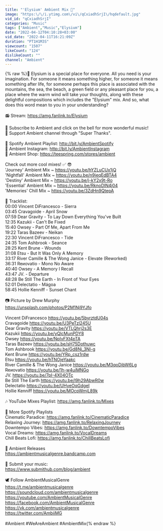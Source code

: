 ```yaml
---
title: "'Elysium' Ambient Mix 🙌"
image: "https:\/\/i.ytimg.com\/vi\/qCxiadhSrjI\/hqdefault.jpg"
vid_id: "qCxiadhSrjI"
categories: "Music"
tags: ["Ambient","Music","Elysium"]
date: "2022-04-12T04:10:28+03:00"
vid_date: "2022-04-11T16:21:09Z"
duration: "PT1H1M3S"
viewcount: "1507"
likeCount: "124"
dislikeCount: ""
channel: "Ambient"
---
```

{% raw %}🙌 Elysium is a special place for everyone. All you need is your imagination. For someone it means something higher, for someone it means something after life, for someone perhaps this place is associated with the mountains, the sea, the beach, a green field or any pleasant place for you, a place where the warm wind will take your thoughts, along with these delightful compositions which includes the &quot;Elysium&quot; mix. And so, what does this word mean to you in your understanding?<br /><br />📻 Stream: <a rel="nofollow" target="blank" href="https://amg.fanlink.to/Elysium">https://amg.fanlink.to/Elysium</a><br /><br />🎊 Subscribe to Ambient and click on the bell for more wonderful music!<br />🙌 Support Ambient channel through &quot;Super Thanks&quot;.<br /><br />🌆 Spotify Ambient Playlist: <a rel="nofollow" target="blank" href="http://bit.ly/AmbientSpotify">http://bit.ly/AmbientSpotify</a><br />📸 Ambient Instagram: <a rel="nofollow" target="blank" href="http://bit.ly/AmbientInstagram">http://bit.ly/AmbientInstagram</a><br />🎁 Ambient Shop: <a rel="nofollow" target="blank" href="https://teespring.com/stores/ambient">https://teespring.com/stores/ambient</a><br /><br />Check out more cool mixes! ✅ 😎<br />'Journey' Ambient Mix ~ <a rel="nofollow" target="blank" href="https://youtu.be/hYZLuCUx1jQ">https://youtu.be/hYZLuCUx1jQ</a><br />'Nightfall' Ambient Mix ~ <a rel="nofollow" target="blank" href="https://youtu.be/n9ieqEdBTA4">https://youtu.be/n9ieqEdBTA4</a><br />'Destiny' Ambient Mix ~ <a rel="nofollow" target="blank" href="https://youtu.be/j-kY2x9t-Ro">https://youtu.be/j-kY2x9t-Ro</a><br />'Essential' Ambient Mix ~ <a rel="nofollow" target="blank" href="https://youtu.be/RknoDIN4j04">https://youtu.be/RknoDIN4j04</a><br />'Memories' Chill Mix ~ <a rel="nofollow" target="blank" href="https://youtu.be/3ZdHn9QtepA">https://youtu.be/3ZdHn9QtepA</a><br /><br />📃 Tracklist:<br />00:00 Vincent DiFrancesco - Sierra<br />03:45 Cravagoide - April Snow<br />07:59 Dear Gravity - To Lay Down Everything You've Built<br />12:35 Kazukii - Can't Be Fixed<br />15:40 Owsey - Part Of Me, Apart From Me<br />19:22 Taras Bazeev - Neikan<br />22:30 Vincent DiFrancesco - Tide<br />24:35 Tom Ashbrook - Seance<br />28:25 Kent Brune - Wounds<br />31:08 Etsu - But It Was Only A Memory<br />33:17 River Camille &amp; The Wong Janice - Elevate (Reworked)<br />36:31 Reиovatio - Mono No Aware<br />40:40 Owsey - A Memory I Recall<br />43:47 JV. - Departure<br />48:28 Be Still The Earth - In Front of Your Eyes<br />52:01 Delectatio - Mágoa<br />58:45 Hollie Kenniff - Sunset Chant<br /><br />📷 Picture by Drew Murphy<br /><a rel="nofollow" target="blank" href="https://unsplash.com/photos/P2M1Nj9YJfo">https://unsplash.com/photos/P2M1Nj9YJfo</a><br /><br />Vincent DiFrancesco <a rel="nofollow" target="blank" href="https://youtu.be/5byrztdU04s">https://youtu.be/5byrztdU04s</a><br />Cravagoide <a rel="nofollow" target="blank" href="https://youtu.be/U3PeTzl245U">https://youtu.be/U3PeTzl245U</a><br />Dear Gravity <a rel="nofollow" target="blank" href="https://youtu.be/VTLQhrj2s3E">https://youtu.be/VTLQhrj2s3E</a><br />Kazukii <a rel="nofollow" target="blank" href="https://youtu.be/yQlcMunPDY8">https://youtu.be/yQlcMunPDY8</a><br />Owsey <a rel="nofollow" target="blank" href="https://youtu.be/NpIvFXt4pTA">https://youtu.be/NpIvFXt4pTA</a><br />Taras Bazeev <a rel="nofollow" target="blank" href="https://youtu.be/sH75Dothuwc">https://youtu.be/sH75Dothuwc</a><br />Tom Ashbrook <a rel="nofollow" target="blank" href="https://youtu.be/Gd8Nj_3Nl-g">https://youtu.be/Gd8Nj_3Nl-g</a><br />Kent Brune <a rel="nofollow" target="blank" href="https://youtu.be/YRp_csz1rdw">https://youtu.be/YRp_csz1rdw</a><br />Etsu <a rel="nofollow" target="blank" href="https://youtu.be/hTNOjeYaakc">https://youtu.be/hTNOjeYaakc</a><br />River Camille &amp; The Wong Janice <a rel="nofollow" target="blank" href="https://youtu.be/M3qoDibW6Lg">https://youtu.be/M3qoDibW6Lg</a><br />Reиovatio <a rel="nofollow" target="blank" href="https://youtu.be/1h-w4uiMNGo">https://youtu.be/1h-w4uiMNGo</a><br />JV. <a rel="nofollow" target="blank" href="https://youtu.be/7pI-4X04OTc">https://youtu.be/7pI-4X04OTc</a><br />Be Still The Earth <a rel="nofollow" target="blank" href="https://youtu.be/l9h29AbwR0w">https://youtu.be/l9h29AbwR0w</a><br />Delectatio <a rel="nofollow" target="blank" href="https://youtu.be/UHyeOqGdgeI">https://youtu.be/UHyeOqGdgeI</a><br />Hollie Kenniff <a rel="nofollow" target="blank" href="https://youtu.be/MOcpWmjL89k">https://youtu.be/MOcpWmjL89k</a><br /><br />🎶 YouTube Mixes Playlist: <a rel="nofollow" target="blank" href="https://amg.fanlink.to/Mixes">https://amg.fanlink.to/Mixes</a><br /><br />🎵 More Spotify Playlists<br />Cinematic Paradice: <a rel="nofollow" target="blank" href="https://amg.fanlink.to/CinematicParadice">https://amg.fanlink.to/CinematicParadice</a><br />Relaxing Journey: <a rel="nofollow" target="blank" href="https://amg.fanlink.to/RelaxingJourney">https://amg.fanlink.to/RelaxingJourney</a><br />Downtempo Vibes: <a rel="nofollow" target="blank" href="https://amg.fanlink.to/DowntempoVibes">https://amg.fanlink.to/DowntempoVibes</a><br />Vocal Dreams: <a rel="nofollow" target="blank" href="https://amg.fanlink.to/VocalDreams">https://amg.fanlink.to/VocalDreams</a><br />Chill Beats Lofi: <a rel="nofollow" target="blank" href="https://amg.fanlink.to/ChillBeatsLofi">https://amg.fanlink.to/ChillBeatsLofi</a><br /><br />🖤 Ambient Releases<br /><a rel="nofollow" target="blank" href="https://ambientmusicalgenre.bandcamp.com">https://ambientmusicalgenre.bandcamp.com</a><br /> <br />🎵 Submit your music:<br /><a rel="nofollow" target="blank" href="https://www.submithub.com/blog/ambient">https://www.submithub.com/blog/ambient</a><br /> <br />🕊️ Follow AmbientMusicalGenre<br /><a rel="nofollow" target="blank" href="https://t.me/ambientmusicalgenre">https://t.me/ambientmusicalgenre</a><br /><a rel="nofollow" target="blank" href="https://soundcloud.com/ambientmusicalgenre">https://soundcloud.com/ambientmusicalgenre</a><br /><a rel="nofollow" target="blank" href="https://youtube.com/AmbientMusicalGenre">https://youtube.com/AmbientMusicalGenre</a><br /><a rel="nofollow" target="blank" href="https://facebook.com/AmbientMusicalGenre">https://facebook.com/AmbientMusicalGenre</a><br /><a rel="nofollow" target="blank" href="https://vk.com/ambientmusicalgenre">https://vk.com/ambientmusicalgenre</a><br /><a rel="nofollow" target="blank" href="https://twitter.com/AmbiiMG">https://twitter.com/AmbiiMG</a><br /><br />#Ambient #WeAreAmbient #AmbientMix{% endraw %}
